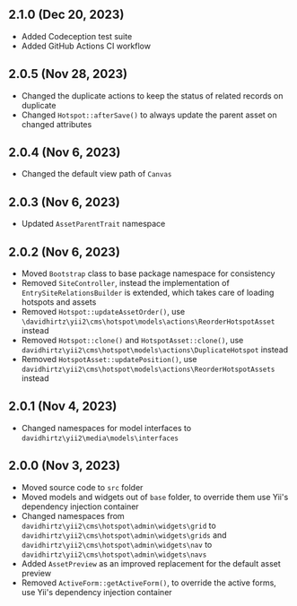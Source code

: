 ## 2.1.0 (Dec 20, 2023)

- Added Codeception test suite
- Added GitHub Actions CI workflow

## 2.0.5 (Nov 28, 2023)

- Changed the duplicate actions to keep the status of related records on duplicate
- Changed `Hotspot::afterSave()` to always update the parent asset on changed attributes

## 2.0.4 (Nov 6, 2023)

- Changed the default view path of `Canvas`

## 2.0.3 (Nov 6, 2023)

- Updated `AssetParentTrait` namespace

## 2.0.2 (Nov 6, 2023)

- Moved `Bootstrap` class to base package namespace for consistency
- Removed `SiteController`, instead the implementation of `EntrySiteRelationsBuilder` is extended, which takes care of
  loading hotspots and assets
- Removed `Hotspot::updateAssetOrder()`, use `\davidhirtz\yii2\cms\hotspot\models\actions\ReorderHotspotAsset`
  instead
- Removed `Hotspot::clone()` and `HotspotAsset::clone()`,
  use `davidhirtz\yii2\cms\hotspot\models\actions\DuplicateHotspot` instead
- Removed `HotspotAsset::updatePosition()`, use `davidhirtz\yii2\cms\hotspot\models\actions\ReorderHotspotAssets`
  instead

## 2.0.1 (Nov 4, 2023)

- Changed namespaces for model interfaces to `davidhirtz\yii2\media\models\interfaces`

## 2.0.0 (Nov 3, 2023)

- Moved source code to `src` folder
- Moved models and widgets out of `base` folder, to override them use Yii's dependency injection
  container
- Changed namespaces from `davidhirtz\yii2\cms\hotspot\admin\widgets\grid`
  to `davidhirtz\yii2\cms\hotspot\admin\widgets\grids` and `davidhirtz\yii2\cms\hotspot\admin\widgets\nav`
  to `davidhirtz\yii2\cms\hotspot\admin\widgets\navs`
- Added `AssetPreview` as an improved replacement for the default asset preview
- Removed `ActiveForm::getActiveForm()`, to override the active forms, use Yii's dependency injection
  container